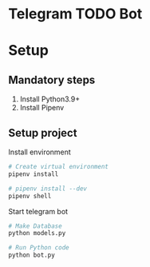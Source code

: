 # Telegram TODO Bot

# Setup

## Mandatory steps
1. Install Python3.9+
2. Install Pipenv

## Setup project
Install environment
```bash
# Create virtual environment
pipenv install

# pipenv install --dev
pipenv shell
```

Start telegram bot
```bash
# Make Database
python models.py

# Run Python code
python bot.py
```

